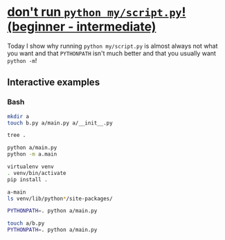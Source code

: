 # [don't run `python my/script.py`! (beginner - intermediate)](https://youtu.be/hgCVIa5qQhM)

Today I show why running `python my/script.py` is almost always not what you want and that `PYTHONPATH` isn't much better and that you usually want `python -m`!

## Interactive examples

### Bash

```bash
mkdir a
touch b.py a/main.py a/__init__.py

tree .

python a/main.py
python -m a.main

virtualenv venv
. venv/bin/activate
pip install .

a-main
ls venv/lib/python*/site-packages/

PYTHONPATH=. python a/main.py

touch a/b.py
PYTHONPATH=. python a/main.py
```
